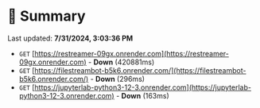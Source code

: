 # 📖 Summary
Last updated: **7/31/2024, 3:03:36 PM**

- `GET` [https://restreamer-09gx.onrender.com](https://restreamer-09gx.onrender.com) - **Down** (420881ms)
- `GET` [https://filestreambot-b5k6.onrender.com/](https://filestreambot-b5k6.onrender.com/) - **Down** (296ms)
- `GET` [https://jupyterlab-python3-12-3.onrender.com](https://jupyterlab-python3-12-3.onrender.com) - **Down** (163ms)
